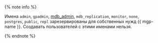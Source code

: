 {% note info %}

Имена `admin`, `gpadmin`, [mdb_admin](../../../managed-greenplum/concepts/cluster-users.md#mdb_admin), `mdb_replication`, `monitor`, `none`, `postgres`, `public`, `repl` зарезервированы для собственных нужд {{ mgp-name }}. Создавать пользователей с этими именами нельзя.

{% endnote %}
